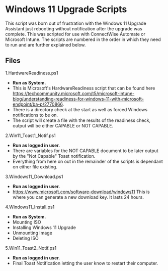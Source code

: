 # Windows 11 Upgrade Scripts

This script was born out of frustration with the Windows 11 Upgrade Assistant just rebooting without notification after the upgrade was complete. This was scripted for use with ConnectWise Automate or Microsoft Intune. The scripts are numbered in the order in which they need to run and are further explained below.

## Files
1.HardwareReadiness.ps1
- **Run as System.**
- This is Microsoft's HardwareReadiness script that can be found here https://techcommunity.microsoft.com/t5/microsoft-intune-blog/understanding-readiness-for-windows-11-with-microsoft-endpoint/ba-p/2770866.
- There is a directory check at the start as well as forced Windows notifications to be on.
- The script will create a file with the results of the readiness check, output will be either CAPABLE or NOT CAPABLE.

2.Win11_Toast1_Notif.ps1
- **Run as logged in user.**
- There are variables for the NOT CAPABLE document to be later output by the "Not Capable" Toast notification.
- Everything from here on out in the remainder of the scripts is dependant on either file existing.

3.Windows11_Download.ps1
- **Run as logged in user.**
- https://www.microsoft.com/software-download/windows11 This is where you can generate a new download key. It lasts 24 hours.

4.Windows11_Install.ps1
- **Run as System.**
- Mounting ISO
- Installing Windows 11 Upgrade
- Unmounting Image
- Deleting ISO

5.Win11_Toast2_Notif.ps1
- **Run as logged in user.**
- Final Toast Notification letting the user know to restart their computer.
